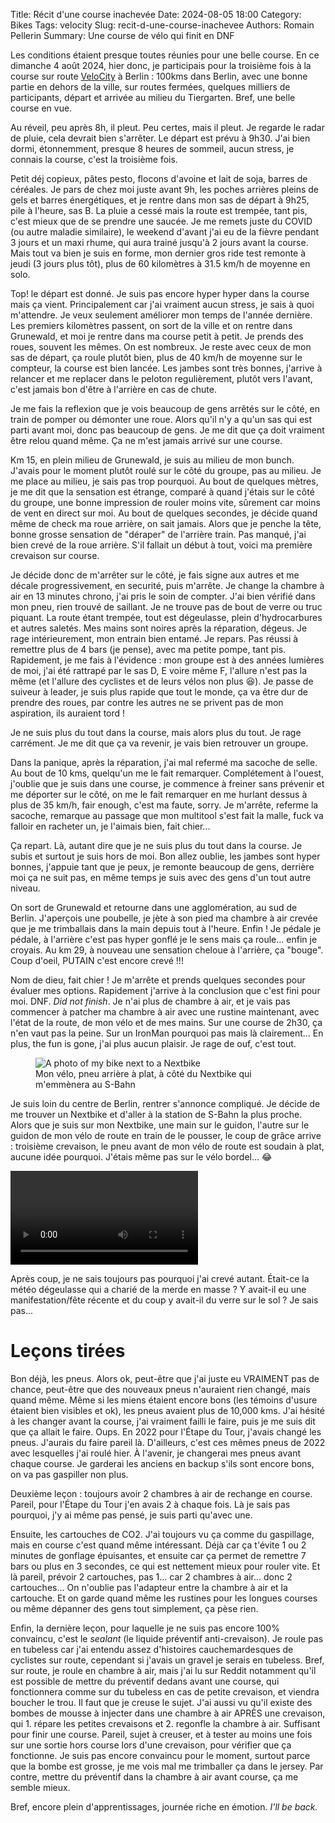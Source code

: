 Title: Récit d'une course inachevée
Date: 2024-08-05 18:00
Category: Bikes
Tags: velocity
Slug: recit-d-une-course-inachevee
Authors: Romain Pellerin
Summary: Une course de vélo qui finit en DNF

Les conditions étaient presque toutes réunies pour une belle course. En ce dimanche 4 août 2024, hier donc, je participais pour la troisième fois à la course sur route [VeloCity](https://velocity.berlin/) à Berlin : 100kms dans Berlin, avec une bonne partie en dehors de la ville, sur routes fermées, quelques milliers de participants, départ et arrivée au milieu du Tiergarten. Bref, une belle course en vue.

Au réveil, peu après 8h, il pleut. Peu certes, mais il pleut. Je regarde le radar de pluie, cela devrait bien s'arrêter. Le départ est prévu à 9h30. J'ai bien dormi, étonnemment, presque 8 heures de sommeil, aucun stress, je connais la course, c'est la troisième fois.

Petit déj copieux, pâtes pesto, flocons d'avoine et lait de soja, barres de céréales. Je pars de chez moi juste avant 9h, les poches arrières pleins de gels et barres énergétiques, et je rentre dans mon sas de départ à 9h25, pile à l'heure, sas B. La pluie a cessé mais la route est trempée, tant pis, c'est mieux que de se prendre une saucée. Je me remets juste du COVID (ou autre maladie similaire), le weekend d'avant j'ai eu de la fièvre pendant 3 jours et un maxi rhume, qui aura trainé jusqu'à 2 jours avant la course. Mais tout va bien je suis en forme, mon dernier gros ride test remonte à jeudi (3 jours plus tôt), plus de 60 kilomètres à 31.5 km/h de moyenne en solo.

Top! le départ est donné. Je suis pas encore hyper hyper dans la course mais ça vient. Principalement car j'ai vraiment aucun stress, je sais à quoi m'attendre. Je veux seulement améliorer mon temps de l'année dernière. Les premiers kilomètres passent, on sort de la ville et on rentre dans Grunewald, et moi je rentre dans ma course petit à petit. Je prends des roues, souvent les mêmes. On est nombreux. Je reste avec ceux de mon sas de départ, ça roule plutôt bien, plus de 40 km/h de moyenne sur le compteur, la course est bien lancée. Les jambes sont très bonnes, j'arrive à relancer et me replacer dans le peloton regulièrement, plutôt vers l'avant, c'est jamais bon d'être à l'arrière en cas de chute.

Je me fais la reflexion que je vois beaucoup de gens arrêtés sur le côté, en train de pomper ou démonter une roue. Alors qu'il n'y a qu'un sas qui est parti avant moi, donc pas beaucoup de gens. Je me dit que ça doit vraiment être relou quand même. Ça ne m'est jamais arrivé sur une course.

Km 15, en plein milieu de Grunewald, je suis au milieu de mon bunch. J'avais pour le moment plutôt roulé sur le côté du groupe, pas au milieu. Je me place au milieu, je sais pas trop pourquoi. Au bout de quelques mètres, je me dit que la sensation est étrange, comparé à quand j'étais sur le côté du groupe, une bonne impression de rouler moins vite, sûrement car moins de vent en direct sur moi. Au bout de quelques secondes, je décide quand même de check ma roue arrière, on sait jamais. Alors que je penche la tête, bonne grosse sensation de "déraper" de l'arrière train. Pas manqué, j'ai bien crevé de la roue arrière. S'il fallait un début à tout, voici ma première crevaison sur course.

Je décide donc de m'arrêter sur le côté, je fais signe aux autres et me décale progressivement, en securité, puis m'arrête. Je change la chambre à air en 13 minutes chrono, j'ai pris le soin de compter. J'ai bien vérifié dans mon pneu, rien trouvé de saillant. Je ne trouve pas de bout de verre ou truc piquant. La route étant trempée, tout est dégeulasse, plein d'hydrocarbures et autres saletés. Mes mains sont noires après la réparation, dégeus. Je rage intérieurement, mon entrain bien entamé. Je repars. Pas réussi à remettre plus de 4 bars (je pense), avec ma petite pompe, tant pis. Rapidement, je me fais à l'évidence : mon groupe est à des années lumières de moi, j'ai été rattrapé par le sas D, E voire même F, l'allure n'est pas la même (et l'allure des cyclistes et de leurs vélos non plus 😆). Je passe de suiveur à leader, je suis plus rapide que tout le monde, ça va être dur de prendre des roues, par contre les autres ne se privent pas de mon aspiration, ils auraient tord !

Je ne suis plus du tout dans la course, mais alors plus du tout. Je rage carrément. Je me dit que ça va revenir, je vais bien retrouver un groupe.

Dans la panique, après la réparation, j'ai mal refermé ma sacoche de selle. Au bout de 10 kms, quelqu'un me le fait remarquer. Complétement à l'ouest, j'oublie que je suis dans une course, je commence à freiner sans prévenir et me déporter sur le côté, on me le fait remarquer en me hurlant dessus à plus de 35 km/h, fair enough, c'est ma faute, sorry. Je m'arrête, referme la sacoche, remarque au passage que mon multitool s'est fait la malle, fuck va falloir en racheter un, je l'aimais bien, fait chier...

Ça repart. Là, autant dire que je ne suis plus du tout dans la course. Je subis et surtout je suis hors de moi. Bon allez oublie, les jambes sont hyper bonnes, j'appuie tant que je peux, je remonte beaucoup de gens, derrière moi ça ne suit pas, en même temps je suis avec des gens d'un tout autre niveau.

On sort de Grunewald et retourne dans une agglomération, au sud de Berlin. J'aperçois une poubelle, je jète à son pied ma chambre à air crevée que je me trimballais dans la main depuis tout à l'heure. Enfin ! Je pédale je pédale, à l'arrière c'est pas hyper gonflé je le sens mais ça roule... enfin je croyais. Au km 29, à nouveau une sensation cheloue à l'arrière, ça "bouge". Coup d'oeil, PUTAIN c'est encore crevé !!!

Nom de dieu, fait chier ! Je m'arrête et prends quelques secondes pour évaluer mes options. Rapidement j'arrive à la conclusion que c'est fini pour moi. DNF. _Did not finish_. Je n'ai plus de chambre à air, et je vais pas commencer à patcher ma chambre à air avec une rustine maintenant, avec l'état de la route, de mon vélo et de mes mains. Sur une course de 2h30, ça n'en vaut pas la peine. Sur un IronMan pourquoi pas mais là clairement... En plus, the fun is gone, j'ai plus aucun plaisir. Je rage de ouf, c'est tout.

<figure class="center">
<img src="{static}/images/velocity-2024.jpg" alt="A photo of my bike next to a Nextbike" />
<figcaption>Mon vélo, pneu arrière à plat, à côté du Nextbike qui m'emmènera au S-Bahn</figcaption>
</figure>

Je suis loin du centre de Berlin, rentrer s'annonce compliqué. Je décide de me trouver un Nextbike et d'aller à la station de S-Bahn la plus proche. Alors que je suis sur mon Nextbike, une main sur le guidon, l'autre sur le guidon de mon vélo de route en train de le pousser, le coup de grâce arrive : troisième crevaison, le pneu avant de mon vélo de route est soudain à plat, aucune idée pourquoi. J'étais même pas sur le vélo bordel... 😂

<video controls>
  <source src="./videos/velocity-2024.mp4" type="video/mp4">
</video>

Après coup, je ne sais toujours pas pourquoi j'ai crevé autant. Était-ce la météo dégeulasse qui a charié de la merde en masse ? Y avait-il eu une manifestation/fête récente et du coup y avait-il du verre sur le sol ? Je sais pas...

# Leçons tirées

Bon déjà, les pneus. Alors ok, peut-être que j'ai juste eu VRAIMENT pas de chance, peut-être que des nouveaux pneus n'auraient rien changé, mais quand même. Même si les miens étaient encore bons (les témoins d'usure étaient bien visibles et ok), les pneus avaient plus de 10,000 kms. J'ai hésité à les changer avant la course, j'ai vraiment failli le faire, puis je me suis dit que ça allait le faire. Oups. En 2022 pour l'Étape du Tour, j'avais changé les pneus. J'aurais du faire pareil là. D'ailleurs, c'est ces mêmes pneus de 2022 avec lesquelles j'ai roulé hier. À l'avenir, je changerai mes pneus avant chaque course. Je garderai les anciens en backup s'ils sont encore bons, on va pas gaspiller non plus.

Deuxième leçon : toujours avoir 2 chambres à air de rechange en course. Pareil, pour l'Étape du Tour j'en avais 2 à chaque fois. Là je sais pas pourquoi, j'y ai même pas pensé, je suis parti qu'avec une.

Ensuite, les cartouches de CO2. J'ai toujours vu ça comme du gaspillage, mais en course c'est quand même intéressant. Déjà car ça t'évite 1 ou 2 minutes de gonflage épuisantes, et ensuite car ça permet de remettre 7 bars ou plus en 3 secondes, ce qui est nettement mieux pour rouler vite. Et là pareil, prévoir 2 cartouches, pas 1... car 2 chambres à air... donc 2 cartouches... On n'oublie pas l'adapteur entre la chambre à air et la cartouche. Et on garde quand même les rustines pour les longues courses ou même dépanner des gens tout simplement, ça pèse rien.

Enfin, la dernière leçon, pour laquelle je ne suis pas encore 100% convaincu, c'est le _sealant_ (le liquide préventif anti-crevaison). Je roule pas en tubeless car j'ai entendu assez d'histoires cauchemardesques de cyclistes sur route, cependant si j'avais un gravel je serais en tubeless. Bref, sur route, je roule en chambre à air, mais j'ai lu sur Reddit notamment qu'il est possible de mettre du préventif dedans avant une course, qui fonctionnera comme sur du tubeless en cas de petite crevaison, et viendra boucher le trou. Il faut que je creuse le sujet. J'ai aussi vu qu'il existe des bombes de mousse à injecter dans une chambre à air APRÈS une crevaison, qui 1. répare les petites crevaisons et 2. regonfle la chambre à air. Suffisant pour finir une course. Pareil, sujet à creuser, et à tester au moins une fois sur une sortie hors course lors d'une crevaison, pour vérifier que ça fonctionne. Je suis pas encore convaincu pour le moment, surtout parce que la bombe est grosse, je me vois mal me trimballer ça dans le jersey. Par contre, mettre du préventif dans la chambre à air avant course, ça me semble mieux.

Bref, encore plein d'apprentissages, journée riche en émotion. _I'll be back._
